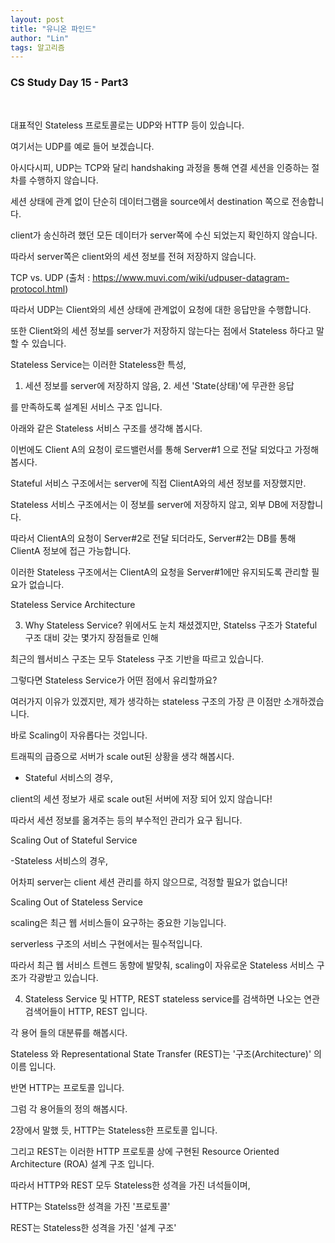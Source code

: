 ```yaml
---
layout: post
title: "유니온 파인드"
author: "Lin"
tags: 알고리즘 
---
```

### CS Study Day 15 - Part3

<br>

대표적인 Stateless 프로토콜로는 UDP와 HTTP 등이 있습니다. 

여기서는 UDP를 예로 들어 보겠습니다. 

아시다시피, UDP는 TCP와 달리 handshaking 과정을 통해 연결 세션을 인증하는 절차를 수행하지 않습니다. 

세션 상태에 관계 없이 단순히 데이터그램을 source에서 destination 쪽으로 전송합니다. 


 
client가 송신하려 했던 모든 데이터가 server쪽에 수신 되었는지 확인하지 않습니다. 

따라서 server쪽은 client와의 세션 정보를 전혀 저장하지 않습니다. 

 


TCP vs. UDP (출처 : https://www.muvi.com/wiki/udpuser-datagram-protocol.html)
 

따라서 UDP는 Client와의 세션 상태에 관계없이 요청에 대한 응답만을 수행합니다.

또한 Client와의 세션 정보를 server가 저장하지 않는다는 점에서 Stateless 하다고 말할 수 있습니다.

 

 

Stateless Service는 이러한 Stateless한 특성,

   1. 세션 정보를 server에 저장하지 않음, 2. 세션 'State(상태)'에 무관한 응답

를 만족하도록 설계된 서비스 구조 입니다. 

 

 

아래와 같은 Stateless 서비스 구조를 생각해 봅시다. 

이번에도 Client A의 요청이 로드밸런서를 통해 Server#1 으로 전달 되었다고 가정해 봅시다.

Stateful 서비스 구조에서는 server에 직접 ClientA와의 세션 정보를 저장했지만.


 
Stateless 서비스 구조에서는 이 정보를  server에 저장하지 않고, 외부 DB에 저장합니다.


 
따라서 ClientA의 요청이 Server#2로 전달 되더라도, Server#2는 DB를 통해 ClientA 정보에 접근 가능합니다.

이러한 Stateless 구조에서는 ClientA의 요청을 Server#1에만 유지되도록 관리할 필요가 없습니다. 

 

 


Stateless Service Architecture
 

 

3. Why Stateless Service?
위에서도 눈치 채셨겠지만, Statelss 구조가 Stateful 구조 대비 갖는 몇가지 장점들로 인해 

최근의 웹서비스 구조는 모두 Stateless 구조 기반을 따르고 있습니다. 

 

 

그렇다면 Stateless Service가 어떤 점에서 유리할까요?

여러가지 이유가 있겠지만, 제가 생각하는  stateless 구조의 가장 큰 이점만 소개하겠습니다.

 

 

바로 Scaling이 자유롭다는 것입니다. 

 

 

트래픽의 급증으로 서버가 scale out된 상황을 생각 해봅시다.

 

- Stateful 서비스의 경우,

client의 세션 정보가 새로 scale out된 서버에 저장 되어 있지 않습니다!

따라서 세션 정보를 옮겨주는 등의 부수적인 관리가 요구 됩니다. 


Scaling Out of Stateful Service
 

-Stateless 서비스의 경우,

어차피 server는 client 세션 관리를 하지 않으므로, 걱정할 필요가 없습니다!


Scaling Out of Stateless Service
 

 

scaling은 최근 웹 서비스들이 요구하는 중요한 기능입니다. 

serverless 구조의 서비스 구현에서는 필수적입니다. 

따라서 최근 웹 서비스 트렌드 동향에 발맞춰, scaling이 자유로운 Stateless 서비스 구조가 각광받고 있습니다. 

 

 

4. Stateless Service 및 HTTP, REST
stateless service를 검색하면 나오는 연관 검색어들이 HTTP, REST 입니다. 

 각 용어 들의 대분류를 해봅시다.

 

Stateless 와 Representational State Transfer (REST)는 '구조(Architecture)' 의 이름 입니다. 

반면 HTTP는 프로토콜 입니다. 

 

그럼 각 용어들의 정의 해봅시다. 

 

2장에서 말했 듯, HTTP는 Stateless한 프로토콜 입니다. 

그리고 REST는 이러한 HTTP 프로토콜 상에 구현된 Resource Oriented Architecture (ROA) 설계 구조 입니다. 

 

따라서 HTTP와 REST 모두 Stateless한 성격을 가진 녀석들이며,

HTTP는 Statelss한 성격을 가진 '프로토콜'

REST는  Stateless한 성격을 가진 '설계 구조' 



 